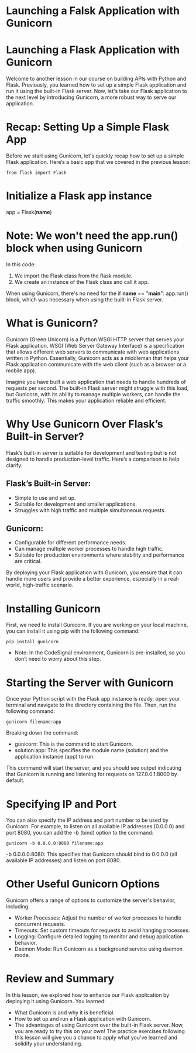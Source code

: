 # Launching a Falsk Application with Gunicorn


# Launching a Flask Application with Gunicorn
Welcome to another lesson in our course on building APIs with Python and Flask. Previously, you learned how to set up a simple Flask application and run it using the built-in Flask server. Now, let's take our Flask application to the next level by introducing Gunicorn, a more robust way to serve our application.


# Recap: Setting Up a Simple Flask App
Before we start using Gunicorn, let's quickly recap how to set up a simple Flask application. Here’s a basic app that we covered in the previous lesson:

```
from flask import Flask  
```

# Initialize a Flask app instance
app = Flask(__name__)

# Note: We won't need the app.run() block when using Gunicorn
In this code:

1. We import the Flask class from the flask module.
2. We create an instance of the Flask class and call it app.

When using Gunicorn, there's no need for the if __name__ == "__main__": app.run() block, which was necessary when using the built-in Flask server.




# What is Gunicorn?
Gunicorn (Green Unicorn) is a Python WSGI HTTP server that serves your Flask application. WSGI (Web Server Gateway Interface) is a specification that allows different web servers to communicate with web applications written in Python. Essentially, Gunicorn acts as a middleman that helps your Flask application communicate with the web client (such as a browser or a mobile app).

Imagine you have built a web application that needs to handle hundreds of requests per second. The built-in Flask server might struggle with this load, but Gunicorn, with its ability to manage multiple workers, can handle the traffic smoothly. This makes your application reliable and efficient.


# Why Use Gunicorn Over Flask’s Built-in Server?
Flask’s built-in server is suitable for development and testing but is not designed to handle production-level traffic. Here’s a comparison to help clarify:

## Flask’s Built-in Server:

* Simple to use and set up.
* Suitable for development and smaller applications.
* Struggles with high traffic and multiple simultaneous requests.


## Gunicorn:

* Configurable for different performance needs.
* Can manage multiple worker processes to handle high traffic.
* Suitable for production environments where stability and performance are critical.

By deploying your Flask application with Gunicorn, you ensure that it can handle more users and provide a better experience, especially in a real-world, high-traffic scenario.



# Installing Gunicorn
First, we need to install Gunicorn. If you are working on your local machine, you can install it using pip with the following command:


```
pip install gunicorn
```
* Note: In the CodeSignal environment, Gunicorn is pre-installed, so you don’t need to worry about this step.



# Starting the Server with Gunicorn
Once your Python script with the Flask app instance is ready, open your terminal and navigate to the directory containing the file. Then, run the following command:

```
gunicorn filename:app
```

Breaking down the command:

* gunicorn: This is the command to start Gunicorn.
* solution:app: This specifies the module name (solution) and the application instance (app) to run.

This command will start the server, and you should see output indicating that Gunicorn is running and listening for requests on 127.0.0.1:8000 by default.



# Specifying IP and Port
You can also specify the IP address and port number to be used by Gunicorn. For example, to listen on all available IP addresses (0.0.0.0) and port 8080, you can add the -b (bind) option to the command:

```
gunicorn -b 0.0.0.0:8080 filename:app
```
-b 0.0.0.0:8080: This specifies that Gunicorn should bind to 0.0.0.0 (all available IP addresses) and listen on port 8080.



# Other Useful Gunicorn Options
Gunicorn offers a range of options to customize the server's behavior, including:

* Worker Processes: Adjust the number of worker processes to handle concurrent requests.
* Timeouts: Set custom timeouts for requests to avoid hanging processes.
* Logging: Configure detailed logging to monitor and debug application behavior.
* Daemon Mode: Run Gunicorn as a background service using daemon mode.




# Review and Summary
In this lesson, we explored how to enhance our Flask application by deploying it using Gunicorn. You learned:

* What Gunicorn is and why it is beneficial.
* How to set up and run a Flask application with Gunicorn.
* The advantages of using Gunicorn over the built-in Flask server.
Now, you are ready to try this on your own! The practice exercises following this lesson will give you a chance to apply what you've learned and solidify your understanding.

